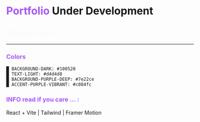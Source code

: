 # <span style="color: #a855f7">Portfolio</span> Under Development

## <span style="color: #fafafa">Check it out...</span>

---

### <span style="color: #a855f7">Colors</span>

```color-palette
█ BACKGROUND-DARK: #100520
█ TEXT-LIGHT: #d4d4d8
█ BACKGROUND-PURPLE-DEEP: #7e22ce
█ ACCENT-PURPLE-VIBRANT: #c084fc
```

### <span style="color: #a855f7">INFO read if you care ... : </span>

React + Vite | Tailwind | Framer Motion
